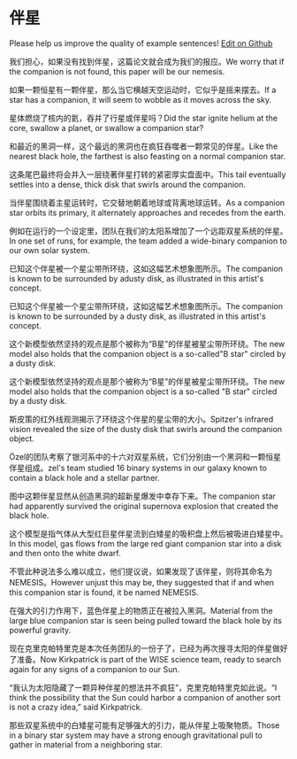 # 伴星

Please help us improve the quality of example sentences! [Edit on Github](https://github.com/jiyushe/jiyu-example-sentence-source/blob/main/chinese/banxing.md)

<p><span class="chinese">我们担心，如果没有找到伴星，这篇论文就会成为我们的报应。</span><span class="english">We worry that if the companion is not found, this paper will be our nemesis.</span></p>

<p><span class="chinese">如果一颗恒星有一颗伴星，那么当它横越天空运动时，它似乎是摇来摆去。</span><span class="english">If a star has a companion, it will seem to wobble as it moves across the sky.</span></p>

<p><span class="chinese">星体燃烧了核内的氦，吞并了行星或伴星吗？</span><span class="english">Did the star ignite helium at the core, swallow a planet, or swallow a companion star?</span></p>

<p><span class="chinese">和最近的黑洞一样，这个最远的黑洞也在疯狂吞噬者一颗常见的伴星。</span><span class="english">Like the nearest black hole, the farthest is also feasting on a normal companion star.</span></p>

<p><span class="chinese">这条尾巴最终将会并入一层绕著伴星打转的紧密厚实盘面中。</span><span class="english">This tail eventually settles into a dense, thick disk that swirls around the companion.</span></p>

<p><span class="chinese">当伴星围绕着主星运转时，它交替地朝着地球或背离地球运转。</span><span class="english">As a companion star orbits its primary, it alternately approaches and recedes from the earth.</span></p>

<p><span class="chinese">例如在运行的一个设定里，团队在我们的太阳系增加了一个远距双星系统的伴星。</span><span class="english">In one set of runs, for example, the team added a wide-binary companion to our own solar system.</span></p>

<p><span class="chinese">已知这个伴星被一个星尘带所环绕，这如这幅艺术想象图所示。</span><span class="english">The companion is known to be surrounded by adusty disk, as illustrated in this artist's concept.</span></p>

<p><span class="chinese">已知这个伴星被一个星尘带所环绕，这如这幅艺术想象图所示。</span><span class="english">The companion is known to be surrounded by a dusty disk, as illustrated in this artist's concept.</span></p>

<p><span class="chinese">这个新模型依然坚持的观点是那个被称为“B星”的伴星被星尘带所环绕。</span><span class="english">The new model also holds that the companion object is a so-called"B star" circled by a dusty disk.</span></p>

<p><span class="chinese">这个新模型依然坚持的观点是那个被称为“B星”的伴星被星尘带所环绕。</span><span class="english">The new model also holds that the companion object is a so-called "B star" circled by a dusty disk.</span></p>

<p><span class="chinese">斯皮策的红外线观测揭示了环绕这个伴星的星尘带的大小。</span><span class="english">Spitzer's infrared vision revealed the size of the dusty disk that swirls around the companion object.</span></p>

<p><span class="chinese">Özel的团队考察了银河系中的十六对双星系统，它们分别由一个黑洞和一颗恒星伴星组成。</span><span class="english">zel's team studied 16 binary systems in our galaxy known to contain a black hole and a stellar partner.</span></p>

<p><span class="chinese">图中这颗伴星显然从创造黑洞的超新星爆发中幸存下来。</span><span class="english">The companion star had apparently survived the original supernova explosion that created the black hole.</span></p>

<p><span class="chinese">这个模型是指气体从大型红巨星伴星流到白矮星的吸积盘上然后被吸进白矮星中。</span><span class="english">In this model, gas flows from the large red giant companion star into a disk and then onto the white dwarf.</span></p>

<p><span class="chinese">不管此种说法多么难以成立，他们提议说，如果发现了该伴星，则将其命名为NEMESIS。</span><span class="english">However unjust this may be, they suggested that if and when this companion star is found, it be named NEMESIS.</span></p>

<p><span class="chinese">在强大的引力作用下，蓝色伴星上的物质正在被拉入黑洞。</span><span class="english">Material from the large blue companion star is seen being pulled toward the black hole by its powerful gravity.</span></p>

<p><span class="chinese">现在克里克帕特里克是本次任务团队的一份子了，已经为再次搜寻太阳的伴星做好了准备。</span><span class="english">Now Kirkpatrick is part of the WISE science team, ready to search again for any signs of a companion to our Sun.</span></p>

<p><span class="chinese">“我认为太阳隐藏了一颗异种伴星的想法并不疯狂”，克里克帕特里克如此说。</span><span class="english">“I think the possibility that the Sun could harbor a companion of another sort is not a crazy idea,” said Kirkpatrick.</span></p>

<p><span class="chinese">那些双星系统中的白矮星可能有足够强大的引力，能从伴星上吸聚物质。</span><span class="english">Those in a binary star system may have a strong enough gravitational pull to gather in material from a neighboring star.</span></p>

